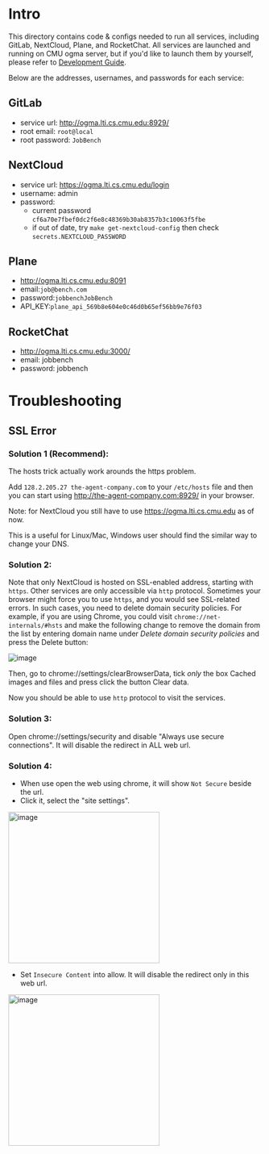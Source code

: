 # Intro

This directory contains code & configs needed to run all services,
including GitLab, NextCloud, Plane, and RocketChat. All services
are launched and running on CMU ogma server, but if you'd like
to launch them by yourself, please refer to [Development Guide](https://github.com/neulab/TheAgentCompany/blob/main/DEVELOPMENT.md).

Below are the addresses, usernames, and passwords for each service:

## GitLab
* service url: http://ogma.lti.cs.cmu.edu:8929/
* root email: `root@local`
* root password: `JobBench`

## NextCloud
* service url: https://ogma.lti.cs.cmu.edu/login
* username: admin
* password: 
    * current password `cf6a70e7fbef0dc2f6e8c48369b30ab8357b3c10063f5fbe`
    * if out of date, try `make get-nextcloud-config` then check `secrets.NEXTCLOUD_PASSWORD`

## Plane
* http://ogma.lti.cs.cmu.edu:8091
* email:`job@bench.com`
* password:`jobbenchJobBench`
* API_KEY:`plane_api_569b8e604e0c46d0b65ef56bb9e76f03`

## RocketChat
* http://ogma.lti.cs.cmu.edu:3000/
* email: jobbench
* password: jobbench

# Troubleshooting

## SSL Error

### Solution 1 (Recommend):
The hosts trick actually work arounds the https problem.

Add `128.2.205.27 the-agent-company.com` to your `/etc/hosts` file and then you can start using http://the-agent-company.com:8929/ in your browser.

Note: for NextCloud you still have to use https://ogma.lti.cs.cmu.edu as of now.

This is a useful for Linux/Mac, Windows user should find the similar way to change your DNS.

### Solution 2:

Note that only NextCloud is hosted on SSL-enabled address, starting with `https`.
Other services are only accessible via `http` protocol. Sometimes your browser
might force you to use `https`, and you would see SSL-related errors. 
In such cases,
you need to delete domain security policies. For example, if you are using Chrome,
you could visit `chrome://net-internals/#hsts` and make the following change to remove the domain from the list by entering domain name under *Delete domain security policies* and press the Delete button:

![image](https://github.com/user-attachments/assets/a8657d53-313e-4b02-ac26-b551273f9277)

Then, go to chrome://settings/clearBrowserData, tick *only* the box Cached images and files and press click the button Clear data.


Now you should be able to use `http` protocol to visit the services.

### Solution 3:
Open chrome://settings/security and disable "Always use secure connections". It will disable the redirect in ALL web url.

### Solution 4:
* When use open the web using chrome, it will show `Not Secure` beside the url. 
* Click it, select the "site settings". 


<img src="https://github.com/user-attachments/assets/24452c97-f16d-444b-9b24-3bb733622a24" width="300" alt="image">



* Set `Insecure Content` into allow. It will disable the redirect only in this web url.

<img src="https://github.com/user-attachments/assets/e552b6ff-b2c5-408a-930a-8afef3927940" width="300" alt="image">
